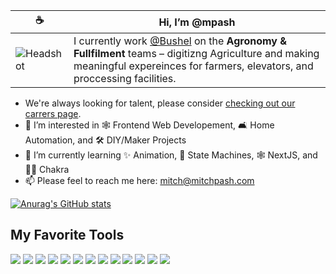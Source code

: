 | ☕️ | Hi, I’m @mpash |
|-|-|
| ![Headshot](https://i.ibb.co/SxwnYqX/66111051658-37-FEC592-287-C-47-AD-B67-A-44127-D1-DF22-B-fullsizerender.jpg)| I currently work [@Bushel](https://bushelpowered.com) on the __Agronomy & Fullfilment__ teams – digitizng Agriculture and making meaningful expereinces for farmers, elevators, and proccessing facilities. |

- We're always looking for talent, please consider [checking out our carrers page](https://bushelpowered.com/careers).
- 👀 I’m interested in 🕸 Frontend Web Developement, 🛋 Home Automation, and 🛠 DIY/Maker Projects
- 🌱 I’m currently learning ✨ Animation, 🧮 State Machines, 🕸 NextJS, and 🧘🏻 Chakra
- 📫 Please feel to reach me here: mitch@mitchpash.com


[![Anurag's GitHub stats](https://github-readme-stats.vercel.app/api?username=mpash&count_private=true&show_icons=true)](https://github.com/anuraghazra/github-readme-stats)

## My Favorite Tools
<div>
    <img src='https://img.shields.io/badge/-TypeScript-white?style=for-the-badge&logo=TypeScript&logoColor=white&color=3078c6' />
    <img src='https://img.shields.io/badge/-React-white?style=for-the-badge&logo=react&logoColor=333333&color=61dafb' />
    <img src='https://img.shields.io/badge/-PHP-white?style=for-the-badge&logo=php&logoColor=white&color=8892bf' />
    <img src='https://img.shields.io/badge/-Laravel-white?style=for-the-badge&logo=laravel&logoColor=white&color=f9332b' />
    <img src='https://img.shields.io/badge/-Chakra%20UI-white?style=for-the-badge&logo=chakra-ui&logoColor=white&color=57c9c5' />
    <img src='https://img.shields.io/badge/-React%20Query-white?style=for-the-badge&logo=react-query&logoColor=white&color=ff4255' />
    <img src='https://img.shields.io/badge/-React%20Table-white?style=for-the-badge&logo=react-table&logoColor=white&color=0068b3' />
    <img src='https://img.shields.io/badge/-React%20Router-white?style=for-the-badge&logo=react-router&logoColor=white&color=f44250' />
    <img src='https://img.shields.io/badge/-NextJS-white?style=for-the-badge&logo=next.js&
    logoColor=white&color=000000' />
    <img src='https://img.shields.io/badge/-NodeJS-white?style=for-the-badge&logo=node.js&logoColor=white&color=046e01' />
    <img src='https://img.shields.io/badge/-Azure%20DevOps-white?style=for-the-badge&logo=azure-devops&logoColor=white&color=0078d4' />
    <img src='https://img.shields.io/badge/-Adobe%20Suite-white?style=for-the-badge&logo=adobe&logoColor=white&color=f91101' />
    <img src='https://img.shields.io/badge/-Dribbble-white?style=for-the-badge&logo=dribbble&logoColor=white&color=ea4c89' />
</div>

